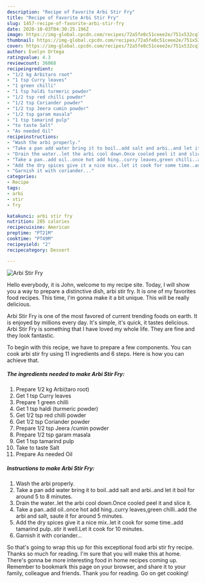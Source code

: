 ```yaml
---
description: "Recipe of Favorite Arbi Stir Fry"
title: "Recipe of Favorite Arbi Stir Fry"
slug: 1457-recipe-of-favorite-arbi-stir-fry
date: 2020-10-03T04:30:25.196Z
image: https://img-global.cpcdn.com/recipes/72a5fe0c51ceee2e/751x532cq70/arbi-stir-fry-recipe-main-photo.jpg
thumbnail: https://img-global.cpcdn.com/recipes/72a5fe0c51ceee2e/751x532cq70/arbi-stir-fry-recipe-main-photo.jpg
cover: https://img-global.cpcdn.com/recipes/72a5fe0c51ceee2e/751x532cq70/arbi-stir-fry-recipe-main-photo.jpg
author: Evelyn Ortega
ratingvalue: 4.3
reviewcount: 36068
recipeingredient:
- "1/2 kg Arbitaro root"
- "1 tsp Curry leaves"
- "1 green chilli"
- "1 tsp haldi turmeric powder"
- "1/2 tsp red chilli powder"
- "1/2 tsp Coriander powder"
- "1/2 tsp Jeera cumin powder"
- "1/2 tsp garam masala"
- "1 tsp tamarind pulp"
- "to taste Salt"
- "As needed Oil"
recipeinstructions:
- "Wash the arbi properly."
- "Take a pan add water bring it to boil..add salt and arbi..and let it boil for around 5 to 8 minutes."
- "Drain the water..let the arbi cool down.Once cooled peel it and slice it."
- "Take a pan..add oil..once hot add hing..curry leaves,green chilli..add the arbi and salt, saute it for around 5 minutes."
- "Add the dry spices give it a nice mix..let it cook for some time..add tamarind pulp..stir it well.Let it cook for 10 minutes."
- "Garnish it with coriander..."
categories:
- Recipe
tags:
- arbi
- stir
- fry

katakunci: arbi stir fry 
nutrition: 285 calories
recipecuisine: American
preptime: "PT21M"
cooktime: "PT49M"
recipeyield: "2"
recipecategory: Dessert

---
```



![Arbi Stir Fry](https://img-global.cpcdn.com/recipes/72a5fe0c51ceee2e/751x532cq70/arbi-stir-fry-recipe-main-photo.jpg)

Hello everybody, it is John, welcome to my recipe site. Today, I will show you a way to prepare a distinctive dish, arbi stir fry. It is one of my favorites food recipes. This time, I'm gonna make it a bit unique. This will be really delicious.



Arbi Stir Fry is one of the most favored of current trending foods on earth. It is enjoyed by millions every day. It's simple, it's quick, it tastes delicious. Arbi Stir Fry is something that I have loved my whole life. They are fine and they look fantastic.


To begin with this recipe, we have to prepare a few components. You can cook arbi stir fry using 11 ingredients and 6 steps. Here is how you can achieve that.

<!--inarticleads1-->

##### The ingredients needed to make Arbi Stir Fry:

1. Prepare 1/2 kg Arbi(taro root)
1. Get 1 tsp Curry leaves
1. Prepare 1 green chilli
1. Get 1 tsp haldi (turmeric powder)
1. Get 1/2 tsp red chilli powder
1. Get 1/2 tsp Coriander powder
1. Prepare 1/2 tsp Jeera /cumin powder
1. Prepare 1/2 tsp garam masala
1. Get 1 tsp tamarind pulp
1. Take to taste Salt
1. Prepare As needed Oil




<!--inarticleads2-->

##### Instructions to make Arbi Stir Fry:

1. Wash the arbi properly.
1. Take a pan add water bring it to boil..add salt and arbi..and let it boil for around 5 to 8 minutes.
1. Drain the water..let the arbi cool down.Once cooled peel it and slice it.
1. Take a pan..add oil..once hot add hing..curry leaves,green chilli..add the arbi and salt, saute it for around 5 minutes.
1. Add the dry spices give it a nice mix..let it cook for some time..add tamarind pulp..stir it well.Let it cook for 10 minutes.
1. Garnish it with coriander...




So that's going to wrap this up for this exceptional food arbi stir fry recipe. Thanks so much for reading. I'm sure that you will make this at home. There's gonna be more interesting food in home recipes coming up. Remember to bookmark this page on your browser, and share it to your family, colleague and friends. Thank you for reading. Go on get cooking!

